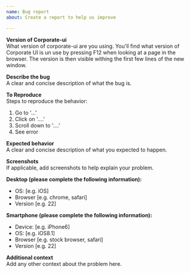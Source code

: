 ```yaml
---
name: Bug report
about: Create a report to help us improve

---
```


**Version of Corporate-ui**<br/>
What version of corporate-ui are you using. You'll find what version of Corporate UI is un use by pressing F12 when looking at a page in the browser. The version is then visible withing the first few lines of the new window.

**Describe the bug**<br/>
A clear and concise description of what the bug is.

**To Reproduce**<br/>
Steps to reproduce the behavior:
1. Go to '...'
2. Click on '....'
3. Scroll down to '....'
4. See error

**Expected behavior**<br/>
A clear and concise description of what you expected to happen.

**Screenshots**<br/>
If applicable, add screenshots to help explain your problem.

**Desktop (please complete the following information):**<br/>
 - OS: [e.g. iOS]
 - Browser [e.g. chrome, safari]
 - Version [e.g. 22]

**Smartphone (please complete the following information):**<br/>
 - Device: [e.g. iPhone6]
 - OS: [e.g. iOS8.1]
 - Browser [e.g. stock browser, safari]
 - Version [e.g. 22]

**Additional context**<br/>
Add any other context about the problem here.
